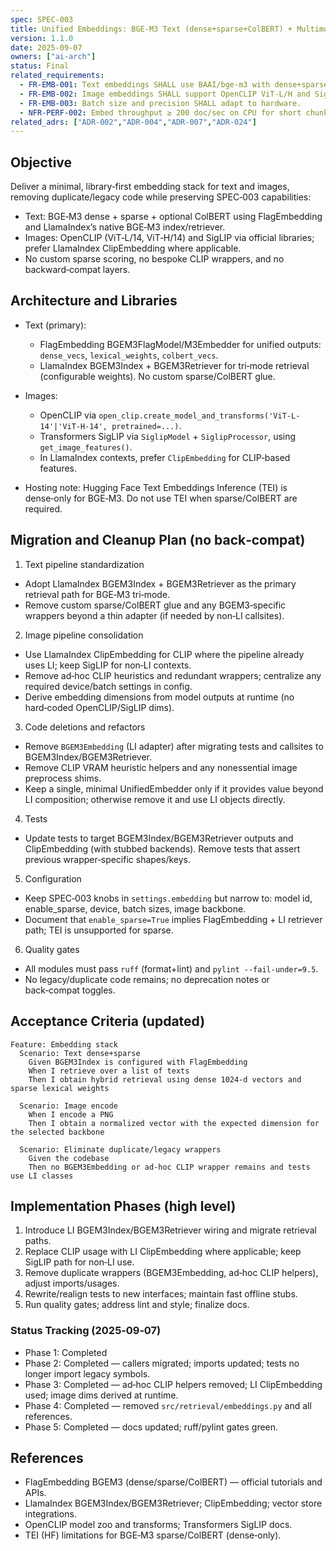 ```yaml
---
spec: SPEC-003
title: Unified Embeddings: BGE‑M3 Text (dense+sparse+ColBERT) + Multimodal Images (OpenCLIP/SigLIP)
version: 1.1.0
date: 2025-09-07
owners: ["ai-arch"]
status: Final
related_requirements:
  - FR-EMB-001: Text embeddings SHALL use BAAI/bge-m3 with dense+sparse (and optional ColBERT).
  - FR-EMB-002: Image embeddings SHALL support OpenCLIP ViT‑L/H and SigLIP base.
  - FR-EMB-003: Batch size and precision SHALL adapt to hardware.
  - NFR-PERF-002: Embed throughput ≥ 200 doc/sec on CPU for short chunks (64 tokens).
related_adrs: ["ADR-002","ADR-004","ADR-007","ADR-024"]
---
```



## Objective

Deliver a minimal, library‑first embedding stack for text and images, removing duplicate/legacy code while preserving SPEC‑003 capabilities:

- Text: BGE‑M3 dense + sparse + optional ColBERT using FlagEmbedding and LlamaIndex’s native BGE‑M3 index/retriever.
- Images: OpenCLIP (ViT‑L/14, ViT‑H/14) and SigLIP via official libraries; prefer LlamaIndex ClipEmbedding where applicable.
- No custom sparse scoring, no bespoke CLIP wrappers, and no backward‑compat layers.

## Architecture and Libraries

- Text (primary):
  - FlagEmbedding BGEM3FlagModel/M3Embedder for unified outputs: `dense_vecs`, `lexical_weights`, `colbert_vecs`.
  - LlamaIndex BGEM3Index + BGEM3Retriever for tri‑mode retrieval (configurable weights). No custom sparse/ColBERT glue.

- Images:
  - OpenCLIP via `open_clip.create_model_and_transforms('ViT-L-14'|'ViT-H-14', pretrained=...)`.
  - Transformers SigLIP via `SiglipModel` + `SiglipProcessor`, using `get_image_features()`.
  - In LlamaIndex contexts, prefer `ClipEmbedding` for CLIP‑based features.

- Hosting note: Hugging Face Text Embeddings Inference (TEI) is dense‑only for BGE‑M3. Do not use TEI when sparse/ColBERT are required.

## Migration and Cleanup Plan (no back‑compat)

1) Text pipeline standardization
- Adopt LlamaIndex BGEM3Index + BGEM3Retriever as the primary retrieval path for BGE‑M3 tri‑mode.
- Remove custom sparse/ColBERT glue and any BGEM3‑specific wrappers beyond a thin adapter (if needed by non‑LI callsites).

2) Image pipeline consolidation
- Use LlamaIndex ClipEmbedding for CLIP where the pipeline already uses LI; keep SigLIP for non‑LI contexts.
- Remove ad‑hoc CLIP heuristics and redundant wrappers; centralize any required device/batch settings in config.
- Derive embedding dimensions from model outputs at runtime (no hard‑coded OpenCLIP/SigLIP dims).

3) Code deletions and refactors
- Remove `BGEM3Embedding` (LI adapter) after migrating tests and callsites to BGEM3Index/BGEM3Retriever.
- Remove CLIP VRAM heuristic helpers and any nonessential image preprocess shims.
- Keep a single, minimal UnifiedEmbedder only if it provides value beyond LI composition; otherwise remove it and use LI objects directly.

4) Tests
- Update tests to target BGEM3Index/BGEM3Retriever outputs and ClipEmbedding (with stubbed backends). Remove tests that assert previous wrapper‑specific shapes/keys.

5) Configuration
- Keep SPEC‑003 knobs in `settings.embedding` but narrow to: model id, enable_sparse, device, batch sizes, image backbone.
- Document that `enable_sparse=True` implies FlagEmbedding + LI retriever path; TEI is unsupported for sparse.

6) Quality gates
- All modules must pass `ruff` (format+lint) and `pylint --fail-under=9.5`.
- No legacy/duplicate code remains; no deprecation notes or back‑compat toggles.

## Acceptance Criteria (updated)

```gherkin
Feature: Embedding stack
  Scenario: Text dense+sparse
    Given BGEM3Index is configured with FlagEmbedding
    When I retrieve over a list of texts
    Then I obtain hybrid retrieval using dense 1024‑d vectors and sparse lexical weights

  Scenario: Image encode
    When I encode a PNG
    Then I obtain a normalized vector with the expected dimension for the selected backbone

  Scenario: Eliminate duplicate/legacy wrappers
    Given the codebase
    Then no BGEM3Embedding or ad‑hoc CLIP wrapper remains and tests use LI classes
```

## Implementation Phases (high level)

1. Introduce LI BGEM3Index/BGEM3Retriever wiring and migrate retrieval paths.
2. Replace CLIP usage with LI ClipEmbedding where applicable; keep SigLIP path for non‑LI use.
3. Remove duplicate wrappers (BGEM3Embedding, ad‑hoc CLIP helpers), adjust imports/usages.
4. Rewrite/realign tests to new interfaces; maintain fast offline stubs.
5. Run quality gates; address lint and style; finalize docs.

### Status Tracking (2025‑09‑07)
- Phase 1: Completed
- Phase 2: Completed — callers migrated; imports updated; tests no longer import legacy symbols.
- Phase 3: Completed — ad‑hoc CLIP helpers removed; LI ClipEmbedding used; image dims derived at runtime.
- Phase 4: Completed — removed `src/retrieval/embeddings.py` and all references.
- Phase 5: Completed — docs updated; ruff/pylint gates green.

## References

- FlagEmbedding BGEM3 (dense/sparse/ColBERT) — official tutorials and APIs.
- LlamaIndex BGEM3Index/BGEM3Retriever; ClipEmbedding; vector store integrations.
- OpenCLIP model zoo and transforms; Transformers SigLIP docs.
- TEI (HF) limitations for BGE‑M3 sparse/ColBERT (dense‑only).
